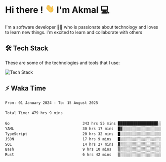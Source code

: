 # Hi there ! <img src="https://github.com/ABSphreak/ABSphreak/blob/master/gifs/Hi.gif" width="30"> I'm Akmal  💻

I'm a software developer 👨‍💻 who is passionate about technology and loves to learn new things. I'm excited to learn and collaborate with others

## 🛠️ Tech Stack

These are some of the technologies and tools that I use:

![Tech Stack](https://skillicons.dev/icons?i=typescript,nodejs,javascript,express,nest,sequelize,go,rabbitmq,python,solidity,react,vue,next,nuxtjs,webpack,vite,tailwindcss,bootstrap,css,scss,html,vercel,firebase,heroku,netlify,docker,postgresql,mongodb,redis,mysql,graphql,git,github,gitlab,vscode,figma,postman,pytorch,tensorflow,bash)

## ⚡ Waka Time
<!--START_SECTION:waka-->

```txt
From: 01 January 2024 - To: 15 August 2025

Total Time: 479 hrs 9 mins

Go                                 343 hrs 55 mins ██████████████████░░░░░░░   71.78 %
YAML                               30 hrs 17 mins  █▓░░░░░░░░░░░░░░░░░░░░░░░   06.32 %
TypeScript                         20 hrs 32 mins  █░░░░░░░░░░░░░░░░░░░░░░░░   04.29 %
JSON                               17 hrs 9 mins   █░░░░░░░░░░░░░░░░░░░░░░░░   03.58 %
SQL                                14 hrs 27 mins  ▓░░░░░░░░░░░░░░░░░░░░░░░░   03.02 %
Bash                               9 hrs 10 mins   ▒░░░░░░░░░░░░░░░░░░░░░░░░   01.91 %
Rust                               6 hrs 42 mins   ▒░░░░░░░░░░░░░░░░░░░░░░░░   01.40 %
```

<!--END_SECTION:waka-->


